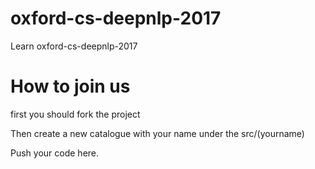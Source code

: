 # oxford-cs-deepnlp-2017
Learn oxford-cs-deepnlp-2017

# How to join us
first you should fork the project

Then create a new catalogue with your name under the src/(yourname)

Push your code here.
